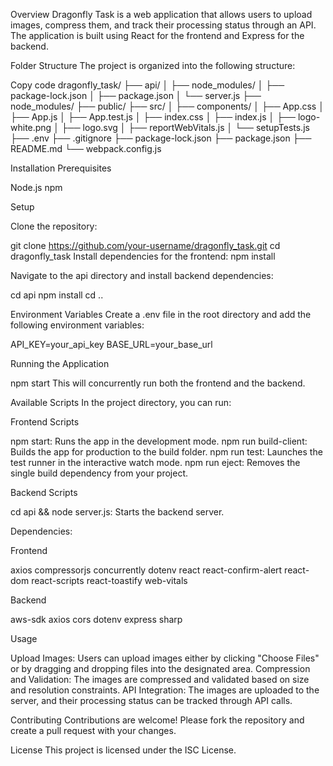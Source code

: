 Overview
Dragonfly Task is a web application that allows users to upload images, compress them, and track their processing status through an API. The application is built using React for the frontend and Express for the backend.

Folder Structure
The project is organized into the following structure:


Copy code
dragonfly_task/
├── api/
│   ├── node_modules/
│   ├── package-lock.json
│   ├── package.json
│   └── server.js
├── node_modules/
├── public/
├── src/
│   ├── components/
│   ├── App.css
│   ├── App.js
│   ├── App.test.js
│   ├── index.css
│   ├── index.js
│   ├── logo-white.png
│   ├── logo.svg
│   ├── reportWebVitals.js
│   └── setupTests.js
├── .env
├── .gitignore
├── package-lock.json
├── package.json
├── README.md
└── webpack.config.js



Installation
Prerequisites
<!-- --------- -->
Node.js
npm


Setup
<!-- --------- -->
Clone the repository:
<!-- --------- -->
git clone https://github.com/your-username/dragonfly_task.git
cd dragonfly_task
Install dependencies for the frontend:
npm install

Navigate to the api directory and install backend dependencies:
<!-- --------- -->
cd api
npm install
cd ..


Environment Variables
Create a .env file in the root directory and add the following environment variables:
<!-- --------- -->
API_KEY=your_api_key
BASE_URL=your_base_url



Running the Application
<!-- --------- -->
npm start
This will concurrently run both the frontend and the backend.

Available Scripts
In the project directory, you can run:

Frontend Scripts
<!-- --------- -->

npm start: Runs the app in the development mode.
npm run build-client: Builds the app for production to the build folder.
npm run test: Launches the test runner in the interactive watch mode.
npm run eject: Removes the single build dependency from your project.


Backend Scripts
<!-- --------- -->

cd api && node server.js: Starts the backend server.


Dependencies:

Frontend
<!-- --------- -->
axios
compressorjs
concurrently
dotenv
react
react-confirm-alert
react-dom
react-scripts
react-toastify
web-vitals


Backend
<!-- --------- -->
aws-sdk
axios
cors
dotenv
express
sharp



Usage
<!-- --------- -->

Upload Images: Users can upload images either by clicking "Choose Files" or by dragging and dropping files into the designated area.
Compression and Validation: The images are compressed and validated based on size and resolution constraints.
API Integration: The images are uploaded to the server, and their processing status can be tracked through API calls.


Contributing
Contributions are welcome! Please fork the repository and create a pull request with your changes.

License
This project is licensed under the ISC License.